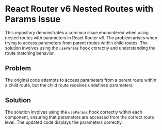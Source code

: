 # React Router v6 Nested Routes with Params Issue

This repository demonstrates a common issue encountered when using nested routes with parameters in React Router v6.  The problem arises when trying to access parameters from parent routes within child routes. The solution involves using the `useParams` hook correctly and understanding the route matching behavior.

## Problem

The original code attempts to access parameters from a parent route within a child route, but the child route receives undefined parameters.

## Solution

The solution involves using the `useParams` hook correctly within each component, ensuring that parameters are accessed from the correct route level. The updated code displays the parameters correctly.
